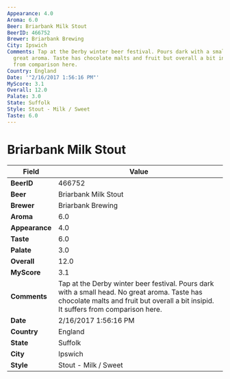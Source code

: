 ```yaml
---
Appearance: 4.0
Aroma: 6.0
Beer: Briarbank Milk Stout
BeerID: 466752
Brewer: Briarbank Brewing
City: Ipswich
Comments: Tap at the Derby winter beer festival. Pours dark with a small head. No
  great aroma. Taste has chocolate malts and fruit but overall a bit insipid. It suffers
  from comparison here.
Country: England
Date: '"2/16/2017 1:56:16 PM"'
MyScore: 3.1
Overall: 12.0
Palate: 3.0
State: Suffolk
Style: Stout - Milk / Sweet
Taste: 6.0
---
```


# Briarbank Milk Stout

| Field         | Value |
|---------------|-------|
| **BeerID** | 466752 |
| **Beer** | Briarbank Milk Stout |
| **Brewer** | Briarbank Brewing |
| **Aroma** | 6.0 |
| **Appearance** | 4.0 |
| **Taste** | 6.0 |
| **Palate** | 3.0 |
| **Overall** | 12.0 |
| **MyScore** | 3.1 |
| **Comments** | Tap at the Derby winter beer festival. Pours dark with a small head. No great aroma. Taste has chocolate malts and fruit but overall a bit insipid. It suffers from comparison here. |
| **Date** | 2/16/2017 1:56:16 PM |
| **Country** | England |
| **State** | Suffolk |
| **City** | Ipswich |
| **Style** | Stout - Milk / Sweet |

